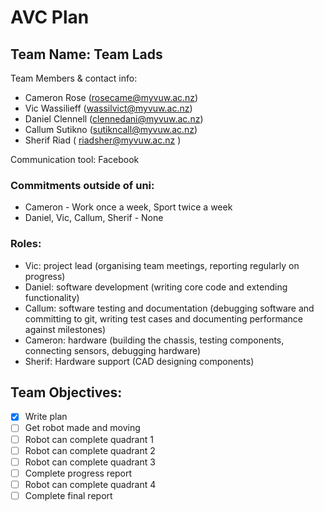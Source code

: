 # AVC Plan
## Team Name: Team Lads  

Team Members & contact info: 
- Cameron Rose (rosecame@myvuw.ac.nz)  
- Vic Wassilieff (wassilvict@myvuw.ac.nz)  
- Daniel Clennell (clennedani@myvuw.ac.nz)  
- Callum Sutikno (sutikncall@myvuw.ac.nz)  
- Sherif Riad ( riadsher@myvuw.ac.nz )  
  
Communication tool: Facebook  
  
### Commitments outside of uni:  
- Cameron - Work once a week, Sport twice a week  
- Daniel, Vic, Callum, Sherif - None  
  
### Roles:  
- Vic: project lead (organising team meetings, reporting regularly on progress)  
- Daniel: software development (writing core code and extending functionality)  
- Callum: software testing and documentation (debugging software and committing to git, writing test cases and documenting performance against milestones)  
- Cameron: hardware (building the chassis, testing components, connecting sensors, debugging hardware)  
- Sherif: Hardware support (CAD designing components)   

## Team Objectives:  
- [x] Write plan
- [ ] Get robot made and moving  
- [ ] Robot can complete quadrant 1  
- [ ] Robot can complete quadrant 2  
- [ ] Robot can complete quadrant 3
- [ ] Complete progress report
- [ ] Robot can complete quadrant 4
- [ ] Complete final report  
